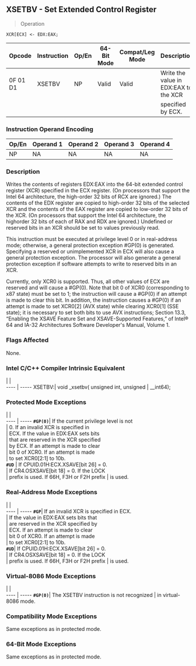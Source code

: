 ## XSETBV - Set Extended Control Register

> Operation

``` slim
XCR[ECX] <- EDX:EAX;

```

 Opcode  | Instruction| Op/En| 64-Bit Mode| Compat/Leg Mode| Description                          
 ---  | --- | --- | --- | --- | ---
 0F 01 D1| XSETBV     | NP   | Valid      | Valid          | Write the value in EDX:EAX to the XCR
         |            |      |            |                | specified by ECX.                    

### Instruction Operand Encoding
 Op/En| Operand 1| Operand 2| Operand 3| Operand 4
 ---  | --- | --- | --- | ---
 NP   | NA       | NA       | NA       | NA       

### Description
Writes the contents of registers EDX:EAX into the 64-bit extended control register
(XCR) specified in the ECX register. (On processors that support the Intel 64
architecture, the high-order 32 bits of RCX are ignored.) The contents of the
EDX register are copied to high-order 32 bits of the selected XCR and the contents
of the EAX register are copied to low-order 32 bits of the XCR. (On processors
that support the Intel 64 architecture, the highorder 32 bits of each of RAX
and RDX are ignored.) Undefined or reserved bits in an XCR should be set to
values previously read.

This instruction must be executed at privilege level 0 or in real-address mode;
otherwise, a general protection exception #GP(0) is generated. Specifying a
reserved or unimplemented XCR in ECX will also cause a general protection exception.
The processor will also generate a general protection exception if software
attempts to write to reserved bits in an XCR.

Currently, only XCR0 is supported. Thus, all other values of ECX are reserved
and will cause a #GP(0). Note that bit 0 of XCR0 (corresponding to x87 state)
must be set to 1; the instruction will cause a #GP(0) if an attempt is made
to clear this bit. In addition, the instruction causes a #GP(0) if an attempt
is made to set XCR0[2] (AVX state) while clearing XCR0[1] (SSE state); it is
necessary to set both bits to use AVX instructions; Section 13.3, “Enabling
the XSAVE Feature Set and XSAVE-Supported Features,” of Intel® 64 and IA-32
Architectures Software Developer's Manual, Volume 1.



### Flags Affected
None.


### Intel C/C++ Compiler Intrinsic Equivalent
   | |  
---- | -----
 XSETBV:| void _xsetbv( unsigned int, unsigned
        | __int64);                           

### Protected Mode Exceptions
   | |  
---- | -----
 **``#GP(0)``**| If the current privilege level is not    
       | 0. If an invalid XCR is specified in     
       | ECX. If the value in EDX:EAX sets bits   
       | that are reserved in the XCR specified   
       | by ECX. If an attempt is made to clear   
       | bit 0 of XCR0. If an attempt is made     
       | to set XCR0[2:1] to 10b.                 
 **``#UD``**   | If CPUID.01H:ECX.XSAVE[bit 26] = 0.      
       | If CR4.OSXSAVE[bit 18] = 0. If the LOCK  
       | prefix is used. If 66H, F3H or F2H prefix
       | is used.                                 

### Real-Address Mode Exceptions
   | |  
---- | -----
 **``#GP``**| If an invalid XCR is specified in ECX.   
    | If the value in EDX:EAX sets bits that   
    | are reserved in the XCR specified by     
    | ECX. If an attempt is made to clear      
    | bit 0 of XCR0. If an attempt is made     
    | to set XCR0[2:1] to 10b.                 
 **``#UD``**| If CPUID.01H:ECX.XSAVE[bit 26] = 0.      
    | If CR4.OSXSAVE[bit 18] = 0. If the LOCK  
    | prefix is used. If 66H, F3H or F2H prefix
    | is used.                                 

### Virtual-8086 Mode Exceptions
   | |  
---- | -----
 **``#GP(0)``**| The XSETBV instruction is not recognized
       | in virtual-8086 mode.                   

### Compatibility Mode Exceptions
Same exceptions as in protected mode.


### 64-Bit Mode Exceptions
Same exceptions as in protected mode.
